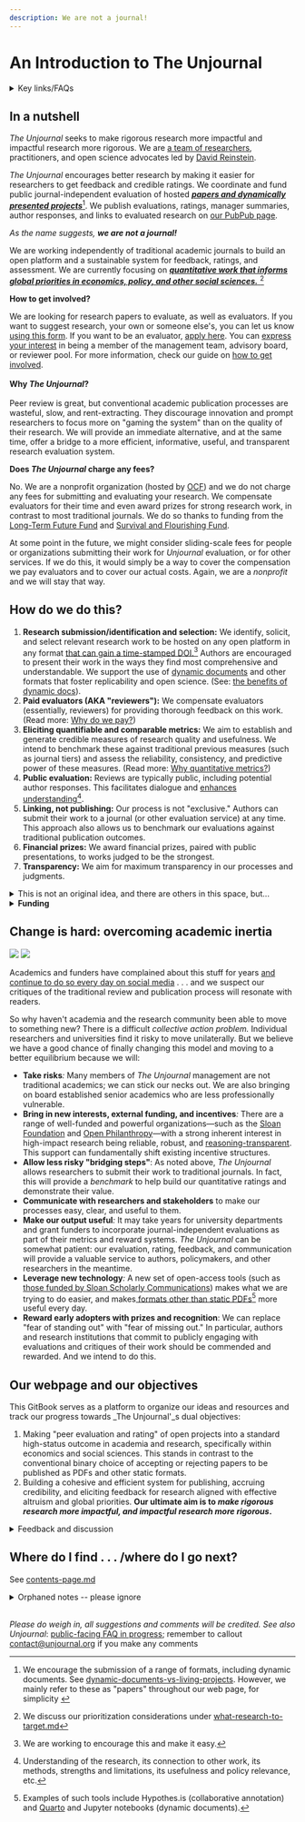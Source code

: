 ```yaml
---
description: We are not a journal!
---
```


# An Introduction to The Unjournal

<details>

<summary>Key links/FAQs</summary>

* [Guidelines for Evaluators](../policies-projects-evaluation-workflow/evaluation/guidelines-for-evaluators/)

<!---->

* [benefits-and-features](../benefits-and-features/ "mention")

<!---->

* [Key writings (outlining/presenting the proposal)](writings/)

<!---->

* [Slide deck](https://docs.google.com/presentation/d/194u2NNvFSvc3IOfQwIrF5d4W3eFyW9GXrw\_igWQOS3g/edit#slide=id.g15b6b3080d0\_0\_52)

<!---->

* ['Why would researchers want to submit their work' (a top FAQ)](../faq-interaction/for-researchers-authors.md#why-should-researchers-and-groups-submit-their-work-to-and-engage-with-the-unjournal)

</details>

## In a nutshell

_The Unjournal_ seeks to make rigorous research more impactful and impactful research more rigorous. We are [a team of researchers](https://globalimpact.gitbook.io/the-unjournal-project-and-communication-space/readme-1/discussion-team), practitioners, and open science advocates led by [David Reinstein](https://www.davidreinstein.org/).&#x20;

_The Unjournal_ encourages better research by making it easier for researchers to get feedback and credible ratings. We coordinate and fund public journal-independent evaluation of hosted [_**papers and dynamically presented projects**_](#user-content-fn-1)[^1]. We publish evaluations, ratings, manager summaries, author responses, and links to evaluated research on [our PubPub page](https://unjournal.pubpub.org/).&#x20;

_As the name suggests, **we are not a journal!**_&#x20;

We are working independently of traditional academic journals to build an open platform and a sustainable system for feedback, ratings, and assessment. We are currently focusing on [_**quantitative work that informs global priorities in economics, policy, and other social sciences.**_ ](#user-content-fn-2)[^2]

**How to get involved?**

We are looking for research papers to evaluate, as well as evaluators. If you want to suggest research, your own or someone else's, you can let us know [using this form](https://airtable.com/applDG6ifmUmeEJ7j/shrAsvmrx05PDHfdw). If you want to be an evaluator, [apply here](https://airtable.com/appbPYEw9nURln7Qg/shrtMv4hNlv8aL7Yy). You can [express your interest](https://airtable.com/appbPYEw9nURln7Qg/shrtMv4hNlv8aL7Yy) in being a member of the management team, advisory board, or reviewer pool. For more information, check our guide on [how to get involved](https://globalimpact.gitbook.io/the-unjournal-project-and-communication-space/readme-1/call-for-participants-research).  \
\
**Why **_**The Unjournal**_**?**\
\
Peer review is great, but conventional academic publication processes are wasteful, slow, and rent-extracting. They discourage innovation and prompt researchers to focus more on "gaming the system" than on the quality of their research. We will provide an immediate alternative, and at the same time, offer a bridge to a more efficient, informative, useful, and transparent research evaluation system.

**Does **_**The Unjournal**_** charge any fees?**

No. We are a nonprofit organization (hosted by [OCF](https://opencollective.com/the-unjournal)) and we do not charge any fees for submitting and evaluating your research. We compensate evaluators for their time and even award prizes for strong research work, in contrast to most traditional journals. We do so thanks to funding from the [Long-Term Future Fund](https://funds.effectivealtruism.org/funds/far-future) and [Survival and Flourishing Fund](https://survivalandflourishing.fund/).&#x20;

At some point in the future, we might consider sliding-scale fees for people or organizations submitting their work for _Unjournal_ evaluation, or for other services. If we do this, it would simply be a way to cover the compensation we pay evaluators and to cover our actual costs. Again, we are a _nonprofit_ and we will stay that way.

## How do we do this?

1. **Research submission/identification and selection:** We identify, solicit, and select relevant research work to be hosted on any open platform in any format [that can gain a time-stamped DOI.](#user-content-fn-3)[^3] Authors are encouraged to present their work in the ways they find most comprehensive and understandable. We support the use of [dynamic documents](https://berkeley-scf.github.io/tutorial-dynamic-docs/) and other formats that foster replicability and open science. (See: [the benefits of dynamic docs](../benefits-and-features/dynamic-documents-vs-living-projects/benefits-of-dynamic-documents.md)).&#x20;
2. **Paid evaluators (AKA "reviewers"):** We compensate evaluators (essentially, reviewers) for providing thorough feedback on this work. (Read more: [Why do we pay?](../policies-projects-evaluation-workflow/evaluation/why-pay-evaluators-reviewers.md))
3. **Eliciting quantifiable and comparable metrics:** We aim to establish and generate credible measures of research quality and usefulness. We intend to benchmark these against traditional previous measures (such as journal tiers) and assess the reliability, consistency, and predictive power of these measures. (Read more: [Why quantitative metrics?](../policies-projects-evaluation-workflow/evaluation/guidelines-for-evaluators/why-these-guidelines.md#why-numerical-ratings))
4. **Public evaluation:** Reviews are typically public, including potential author responses. This facilitates dialogue and [enhances understanding](#user-content-fn-4)[^4].
5. **Linking, not publishing:** Our process is not "exclusive." Authors can submit their work to a journal (or other evaluation service) at any time. This approach also allows us to benchmark our evaluations against traditional publication outcomes.
6. **Financial prizes:** We award financial prizes, paired with public presentations, to works judged to be the strongest.
7. **Transparency:** We aim for maximum transparency in our processes and judgments.

<details>

<summary>This is not an original idea, and there are others in this space, but...</summary>

For example, this proposal is closely related to Life's ["Publish, Review, Curate" model](https://elifesciences.org/articles/64910); see their updated (Oct 2022) model [here](https://elifesciences.org/inside-elife/54d63486/elife-s-new-model-changing-the-way-you-share-your-research).  COS is also building a "lifecycle journal" model. However, we cover a different research focus and make some different choices, discussed below. \
\
We also discuss other [parallel-partner-initiatives-and-resources](../parallel-partner-initiatives-and-resources/ "mention"), many of whom we are building partnerships with. However, we think we are the only group funded to do this in this particular research area/focus. We are also taking a different approach to previous efforts, including funding evaluation (see [why-pay-evaluators-reviewers.md](../policies-projects-evaluation-workflow/evaluation/why-pay-evaluators-reviewers.md "mention")) and asking for quantified ratings and predictions (see [guidelines-for-evaluators](../policies-projects-evaluation-workflow/evaluation/guidelines-for-evaluators/ "mention")).

</details>

<details>

<summary><strong>Funding</strong></summary>

Our current funding comes from:

[survival-and-flourishing-fund-successful.md](../grants-and-proposals/survival-and-flourishing-fund-successful.md "mention")\
\
[acx-ltff-grant-proposal-as-submitted-successfull](../grants-and-proposals/acx-ltff-grant-proposal-as-submitted-successfull/ "mention") grant (ACX passed it to the Long Term Future Fund, who awarded it). This funding was extended through mid-2023.\
\
We have submitted some other grant applications; e.g., see our unsuccessful [_FTX application here_](../grants-and-proposals/unsuccessful-applications/ftx-future-fund-for-further-funding-unsuccessful.md)_;_ other grant applications are linked below. We are sharing these in the spirit of transparency.

</details>

## Change is hard: overcoming academic inertia

![](https://lh5.googleusercontent.com/HN1Kx8arVLnBNHhANsxlopEdxxlpOCOQEsMn3H4lhser-dC69B8ds1NXbJL2Y2NZ\_kPn-pjzP-T6TooGV0qPf9Vf0SNIXfmPymqZFUDbEJLiL0fvAzQ-Pr93gb3uudHkw62TOrEF6x6\_1XswN2z3CGusk9AcO2DG7paUkIWhB5-BB4w6RxPuYQplBjpQQC-b) ![](https://lh6.googleusercontent.com/fF\_YDvF49H4pgDeK80bvybGMFYV1KFYf-yQ5oZbCorO\_WMbQqfLFUXDgNGTdalkAJp52nFuvyL2Z4haKwfnAkVcxZ5JyaM1t2jVt9R8oYT7-h6uR73PPoc1XZncQ0QgyXE-M6Famb0TX8mLp4BV2UuI-7vrRgvbiVltOdrywyV67zZIwzlpwDeLfKTt1E0U5)

Academics and funders have complained about this stuff for years [and continue to do so every day on social media](https://docs.google.com/presentation/d/194u2NNvFSvc3IOfQwIrF5d4W3eFyW9GXrw\_igWQOS3g/edit#slide=id.g15b6b3080d0\_0\_528) . . . and we suspect our critiques of the traditional review and publication process will resonate with readers.

So why haven't academia and the research community been able to move to something new? There is a difficult _collective action problem._ Individual researchers and universities find it risky to move unilaterally. But we believe we have a good chance of finally changing this model and moving to a better equilibrium because we will:

* **Take risks**_:_ Many members of _The Unjournal_ management are not traditional academics; we can stick our necks out. We are also bringing on board established senior academics who are less professionally vulnerable.
* **Bring in new interests, external funding, and incentives**_:_ There are a range of well-funded and powerful organizations—such as the [Sloan Foundation](https://sloan.org/) and [Open Philanthropy](https://www.openphilanthropy.org/)—with a strong inherent interest in high-impact research being reliable, robust, and [reasoning-transparent](https://www.openphilanthropy.org/research/reasoning-transparency/). This support can fundamentally shift existing incentive structures.
* **Allow less risky "bridging steps"**: As noted above, _The Unjournal_ allows researchers to submit their work to traditional journals. In fact, this will provide a _benchmark_ to help build our quantitative ratings and demonstrate their value.
* **Communicate with researchers and stakeholders** to make our processes easy, clear, and useful to them.
* **Make our output useful**_:_ It may take years for university departments and grant funders to incorporate journal-independent evaluations as part of their metrics and reward systems. _The Unjournal_ can be somewhat patient: our evaluation, rating, feedback, and communication will provide a valuable service to authors, policymakers, and other researchers in the meantime.
* **Leverage new technology**_:_ A new set of open-access tools (such as [those funded by Sloan Scholarly Communications](https://sloan.org/grants-database?setsubprogram=9)) makes what we are trying to do easier, and makes[ formats other than static PDFs](#user-content-fn-5)[^5] more useful every day.
* **Reward early adopters with prizes and recognition**: We can replace "fear of standing out" with "fear of missing out." In particular, authors and research institutions that commit to publicly engaging with evaluations and critiques of their work should be commended and rewarded. And we intend to do this.

## **Our webpage** **and our objectives**

This GitBook serves as a platform to organize our ideas and resources and track our progress towards _The Unjournal'_s dual objectives:

1. Making "peer evaluation and rating" of open projects into a standard high-status outcome in academia and research, specifically within economics and social sciences. This stands in contrast to the conventional binary choice of accepting or rejecting papers to be published as PDFs and other static formats.
2. Building a cohesive and efficient system for publishing, accruing credibility, and eliciting feedback for research aligned with effective altruism and global priorities. **Our ultimate aim is to **_**make rigorous research more impactful, and impactful research more rigorous**_**.**

<details>

<summary>Feedback and discussion</summary>

19 Feb 2024: We previously set up some discussion spaces; these have not been fully updated.&#x20;

* Please let me know if you wish to engage (email contact@unjournal.org)
* _Please let me know if you want edit or comment access to the present Gitbook._
* _Please do weigh in; all suggestions and comments will be credited_

</details>

## Where do I find . . . /where do I go next?

See [contents-page.md](contents-page.md "mention")





<details>

<summary>Orphaned notes -- please ignore</summary>



* We target these areas (1) because of our current management team's expertise and (2) because these seem particularly in need of _The Unjournal_'s approach. However, we are open to expanding and branching out.

<!---->

* We are considering future outcomes like replication and citations.

<!---->

* We will also consider funding later rounds of review or evaluations of improved and expanded versions of previously evaluated work.

</details>

\
_Please do weigh in, all suggestions and comments will be credited. See also_ _Unjournal_: [public-facing FAQ in progress](https://docs.google.com/document/d/1czeeaLFg9BcsCOJLHYxvnym5icvwmOEtQyEGuc8aaXA/edit); remember to callout contact@unjournal.org if you make any comments

[^1]: &#x20;We encourage the submission of a range of formats, including dynamic documents. See [dynamic-documents-vs-living-projects](../benefits-and-features/dynamic-documents-vs-living-projects/ "mention"). However, we mainly refer to these as "papers" throughout our web page, for simplicity&#x20;

[^2]: We discuss our prioritization considerations under [what-research-to-target.md](../policies-projects-evaluation-workflow/considering-projects/what-research-to-target.md "mention")

[^3]: We are working to encourage this and make it easy.

[^4]: Understanding of the research, its connection to other work, its methods, strengths and limitations, its usefulness and policy relevance, etc.

[^5]: Examples of such tools include Hypothes.is (collaborative annotation) and [Quarto](https://www.quarto.org) and Jupyter notebooks (dynamic documents).
